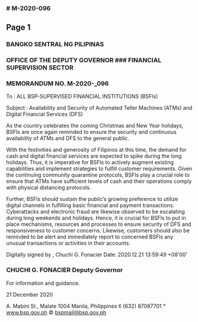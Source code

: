 ### # M-2020-096

## Page 1

### BANGKO SENTRAL NG PILIPINAS

### OFFICE OF THE DEPUTY GOVERNOR ### FINANCIAL SUPERVISION SECTOR

### MEMORANDUM NO. M-2020-_096

To : ALL BSP-SUPERVISED FINANCIAL INSTITUTIONS (BSFls)

Subject : Availability and Security of Automated Teller Machines (ATMs) and Digital Financial Services (DFS)

As the country celebrates the coming Christmas and New Year holidays, BSFls are once again reminded to ensure the security and continuous availability of ATMs and DFS to the general public.

With the festivities and generosity of Filipinos at this time, the demand for cash and digital financial services are expected to spike during the long holidays. Thus, it is imperative for BSFls to actively augment existing capabilities and implement strategies to fulfill customer requirements. Given the continuing community quarantine protocols, BSFIs play a crucial role to ensure that ATMs have sufficient levels of cash and their operations comply with physical distancing protocols.

Further, BSFls should sustain the public’s growing preference to utilize digital channels in fulfilling basic financial and payment transactions. Cyberattacks and electronic fraud are likewise observed to be escalating during long weekends and holidays. Hence, it is crucial for BSFls to put in place mechanisms, resources and processes to ensure security of DFS and responsiveness to customer concerns. Likewise, customers should also be reminded to be alert and immediately report to concerned BSFls any unusual transactions or activities in their accounts.

Digitally signed by , Chuchi G. Fonacier Date: 2020.12.21 13:59:49 +08'00'

### CHUCHI G. FONACIER Deputy Governor

For information and guidance.

21 December 2020

A. Mabini St., Malate 1004 Manila, Philippines ¢ (632) 87087701 * www.bsp.gov.ph © bspmail@bsp.gov.ph 